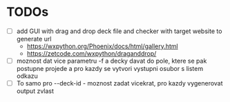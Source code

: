 # TODOs
- [ ] add GUI with drag and drop deck file and checker with target website to generate url
    - https://wxpython.org/Phoenix/docs/html/gallery.html
    - https://zetcode.com/wxpython/draganddrop/
- [ ] moznost dat vice parametru -f a decky davat do pole, ktere se pak postupne projede a pro kazdy se vytvori vystupni osubor s listem odkazu
- [ ] To samo pro --deck-id - moznost zadat vicekrat, pro kazdy vygenerovat output zvlast
